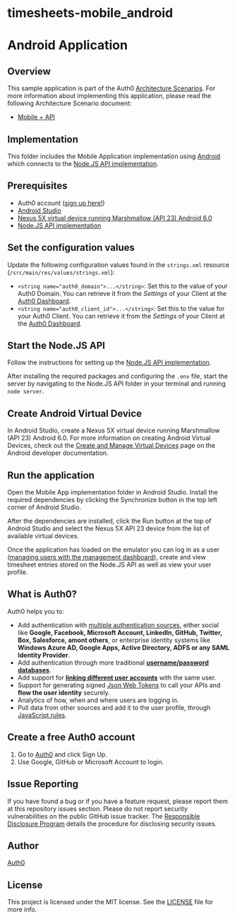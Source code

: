 # timesheets-mobile_android


# Android Application

## Overview

This sample application is part of the Auth0 [Architecture Scenarios](https://auth0.com/docs/architecture-scenarios). For more information about implementing this application, please read the following Architecture Scenario document:

* [Mobile + API](https://auth0.com/docs/architecture-scenarios/application/mobile-api)

## Implementation

This folder includes the Mobile Application implementation using [Android](https://developer.android.com/index.html) which connects to the [Node.JS API implementation](https://github.com/auth0-samples/auth0-pnp-exampleco-timesheets/tree/master/timesheets-api/node).

## Prerequisites

* Auth0 account ([sign up here!](https://auth0.com/signup))
* [Android Studio](https://developer.android.com/studio/index.html)
* [Nexus 5X virtual device running Marshmallow (API 23) Android 6.0](https://developer.android.com/studio/run/managing-avds.html)
* [Node.JS API implementation](https://github.com/auth0-samples/auth0-pnp-exampleco-timesheets/tree/master/timesheets-api/node)

## Set the configuration values

Update the following configuration values found in the `strings.xml` resource (`/src/main/res/values/strings.xml`):

* `<string name="auth0_domain">...</string>`: Set this to the value of your Auth0 Domain. You can retrieve it from the *Settings* of your Client at the [Auth0 Dashboard](https://manage.auth0.com/#/clients).
* `<string name="auth0_client_id">...</string>`: Set this to the value for your Auth0 Client. You can retrieve it from the *Settings* of your Client at the [Auth0 Dashboard](https://manage.auth0.com/#/clients).

## Start the Node.JS API

Follow the instructions for setting up the [Node.JS API implementation](https://github.com/auth0-samples/auth0-pnp-exampleco-timesheets/tree/master/timesheets-api/node).

After installing the required packages and configuring the `.env` file, start the server by navigating to the Node.JS API folder in your terminal and running `node server`.

## Create Android Virtual Device

In Android Studio, create a Nexus 5X virtual device running Marshmallow (API 23) Android 6.0. For more information on creating Android Virtual Devices, check out the [Create and Manage Virtual Devices](https://developer.android.com/studio/run/managing-avds.html) page on the Android developer documentation.

## Run the application

Open the Mobile App implementation folder in Android Studio. Install the required dependencies by clicking the Synchronize button in the top left corner of Android Studio.

After the dependencies are installed, click the Run button at the top of Android Studio and select the Nexus 5X API 23 device from the list of available virtual devices.

Once the application has loaded on the emulator you can log in as a user ([managing users with the management dashboard](https://auth0.com/docs/user-profile#manage-users-using-the-management-dashboard)), create and view timesheet entries stored on the Node.JS API as well as view your user profile.

## What is Auth0?

Auth0 helps you to:

* Add authentication with [multiple authentication sources](https://docs.auth0.com/identityproviders), either social like **Google, Facebook, Microsoft Account, LinkedIn, GitHub, Twitter, Box, Salesforce, amont others**, or enterprise identity systems like **Windows Azure AD, Google Apps, Active Directory, ADFS or any SAML Identity Provider**.
* Add authentication through more traditional **[username/password databases](https://docs.auth0.com/mysql-connection-tutorial)**.
* Add support for **[linking different user accounts](https://docs.auth0.com/link-accounts)** with the same user.
* Support for generating signed [Json Web Tokens](https://docs.auth0.com/jwt) to call your APIs and **flow the user identity** securely.
* Analytics of how, when and where users are logging in.
* Pull data from other sources and add it to the user profile, through [JavaScript rules](https://docs.auth0.com/rules).

## Create a free Auth0 account

1. Go to [Auth0](https://auth0.com/signup) and click Sign Up.
2. Use Google, GitHub or Microsoft Account to login.

## Issue Reporting

If you have found a bug or if you have a feature request, please report them at this repository issues section. Please do not report security vulnerabilities on the public GitHub issue tracker. The [Responsible Disclosure Program](https://auth0.com/whitehat) details the procedure for disclosing security issues.

## Author

[Auth0](auth0.com)

## License

This project is licensed under the MIT license. See the [LICENSE](LICENSE.txt) file for more info.

